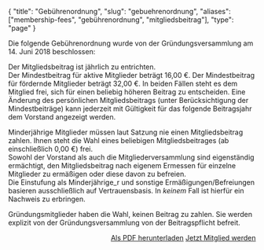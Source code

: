 {
    "title": "Gebührenordnung",
    "slug": "gebuehrenordnung",
    "aliases": ["membership-fees", "gebührenordnung", "mitgliedsbeitrag"],
    "type": "page"
}

Die folgende Gebührenordnung wurde von der Gründungsversammlung am 14. Juni 2018 beschlossen:

Der Mitgliedsbeitrag ist jährlich zu entrichten.  
Der Mindestbeitrag für aktive Mitglieder beträgt 16,00 €. Der Mindestbeitrag für fördernde Mitglieder beträgt 32,00 €. In beiden Fällen steht es dem Mitglied frei, sich für einen beliebig höheren Beitrag zu entscheiden. Eine Änderung des persönlichen Mitgliedsbeitrags (unter Berücksichtigung der Mindestbeiträge) kann jederzeit mit Gültigkeit für das folgende Beitragsjahr dem Vorstand angezeigt werden.

Minderjährige Mitglieder müssen laut Satzung nie einen Mitgliedsbeitrag zahlen. Ihnen steht die Wahl eines beliebigen Mitgliedsbeitrages (ab einschließlich 0,00 €) frei.  
Sowohl der Vorstand als auch die Mitgliederversammlung sind eigenständig ermächtigt, den Mitgliedsbeitrag nach eigenem Ermessen für einzelne Mitglieder zu ermäßigen oder diese davon zu befreien.  
Die Einstufung als Minderjährige_r und sonstige Ermäßigungen/Befreiungen basieren ausschließlich auf Vertrauensbasis. In *keinem* Fall ist hierfür ein Nachweis zu erbringen.

Gründungsmitglieder haben die Wahl, keinen Beitrag zu zahlen. Sie werden explizit von der Gründungsversammlung von der Beitragspflicht befreit.

<div style="float: right;">
	<!-- TODO: Maybe a button with an icon here? -->
	<a href="https://static.dacdn.de/docs/gebuehrenordnung.pdf" class="button button-secondary">Als PDF herunterladen</a>
	<a href="/mitglied-werden" class="button button-primary">Jetzt Mitglied werden</a>
</div>
<div class="clearfix"></div>
